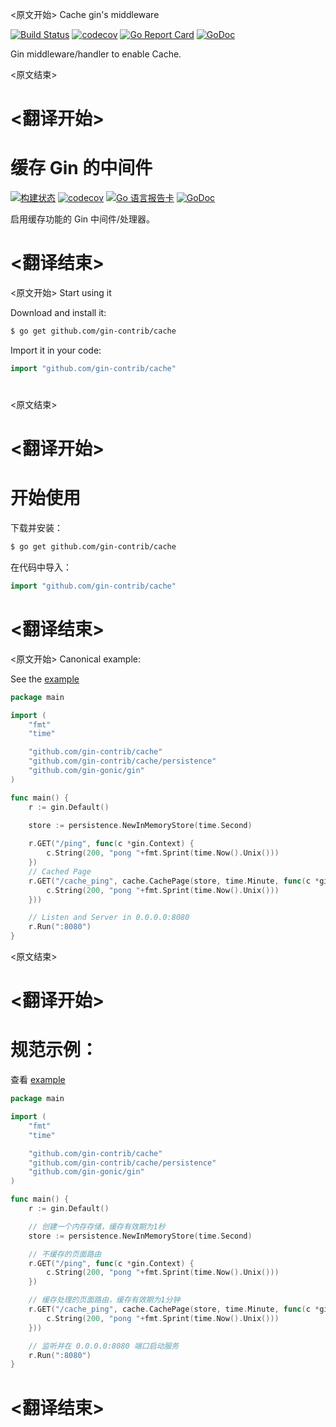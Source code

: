 
<原文开始>
Cache gin's middleware

[![Build Status](https://github.com/gin-contrib/cache/actions/workflows/testing.yml/badge.svg)](https://github.com/gin-contrib/cache/actions/workflows/testing.yml)
[![codecov](https://codecov.io/gh/gin-contrib/cache/branch/master/graph/badge.svg)](https://codecov.io/gh/gin-contrib/cache)
[![Go Report Card](https://goreportcard.com/badge/github.com/gin-contrib/cache)](https://goreportcard.com/report/github.com/gin-contrib/cache)
[![GoDoc](https://godoc.org/github.com/gin-contrib/cache?status.svg)](https://godoc.org/github.com/gin-contrib/cache)

Gin middleware/handler to enable Cache.


<原文结束>

# <翻译开始>
# 缓存 Gin 的中间件

[![构建状态](https://github.com/gin-contrib/cache/actions/workflows/testing.yml/badge.svg)](https://github.com/gin-contrib/cache/actions/workflows/testing.yml)
[![codecov](https://codecov.io/gh/gin-contrib/cache/branch/master/graph/badge.svg)](https://codecov.io/gh/gin-contrib/cache)
[![Go 语言报告卡](https://goreportcard.com/badge/github.com/gin-contrib/cache)](https://goreportcard.com/report/github.com/gin-contrib/cache)
[![GoDoc](https://godoc.org/github.com/gin-contrib/cache?status.svg)](https://godoc.org/github.com/gin-contrib/cache)

启用缓存功能的 Gin 中间件/处理器。

# <翻译结束>


<原文开始>
Start using it

Download and install it:

```sh
$ go get github.com/gin-contrib/cache
```

Import it in your code:

```go
import "github.com/gin-contrib/cache"
```

#
<原文结束>

# <翻译开始>
# 开始使用

下载并安装：

```sh
$ go get github.com/gin-contrib/cache
```

在代码中导入：

```go
import "github.com/gin-contrib/cache"
```

# <翻译结束>


<原文开始>
Canonical example:

See the [example](example/example.go)

```go
package main

import (
	"fmt"
	"time"

	"github.com/gin-contrib/cache"
	"github.com/gin-contrib/cache/persistence"
	"github.com/gin-gonic/gin"
)

func main() {
	r := gin.Default()

	store := persistence.NewInMemoryStore(time.Second)
	
	r.GET("/ping", func(c *gin.Context) {
		c.String(200, "pong "+fmt.Sprint(time.Now().Unix()))
	})
	// Cached Page
	r.GET("/cache_ping", cache.CachePage(store, time.Minute, func(c *gin.Context) {
		c.String(200, "pong "+fmt.Sprint(time.Now().Unix()))
	}))

	// Listen and Server in 0.0.0.0:8080
	r.Run(":8080")
}
```

<原文结束>

# <翻译开始>
# 规范示例：

查看 [example](example/example.go)

```go
package main

import (
	"fmt"
	"time"

	"github.com/gin-contrib/cache"
	"github.com/gin-contrib/cache/persistence"
	"github.com/gin-gonic/gin"
)

func main() {
	r := gin.Default()

	// 创建一个内存存储，缓存有效期为1秒
	store := persistence.NewInMemoryStore(time.Second)

	// 不缓存的页面路由
	r.GET("/ping", func(c *gin.Context) {
		c.String(200, "pong "+fmt.Sprint(time.Now().Unix()))
	})

	// 缓存处理的页面路由，缓存有效期为1分钟
	r.GET("/cache_ping", cache.CachePage(store, time.Minute, func(c *gin.Context) {
		c.String(200, "pong "+fmt.Sprint(time.Now().Unix()))
	}))

	// 监听并在 0.0.0.0:8080 端口启动服务
	r.Run(":8080")
}
```

# <翻译结束>


